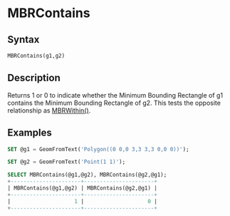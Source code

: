 # MBRContains

## Syntax

```sql
MBRContains(g1,g2)
```

## Description

Returns 1 or 0 to indicate whether the Minimum Bounding Rectangle of
g1 contains the Minimum Bounding Rectangle of g2. This tests the
opposite relationship as [MBRWithin()](/sql-statements-structure/geographic-geometric-features/mbr-minimum-bounding-rectangle/mbrwithin/).

## Examples

```sql
SET @g1 = GeomFromText('Polygon((0 0,0 3,3 3,3 0,0 0))');

SET @g2 = GeomFromText('Point(1 1)');

SELECT MBRContains(@g1,@g2), MBRContains(@g2,@g1);
+----------------------+----------------------+
| MBRContains(@g1,@g2) | MBRContains(@g2,@g1) |
+----------------------+----------------------+
|                    1 |                    0 |
+----------------------+----------------------+
```